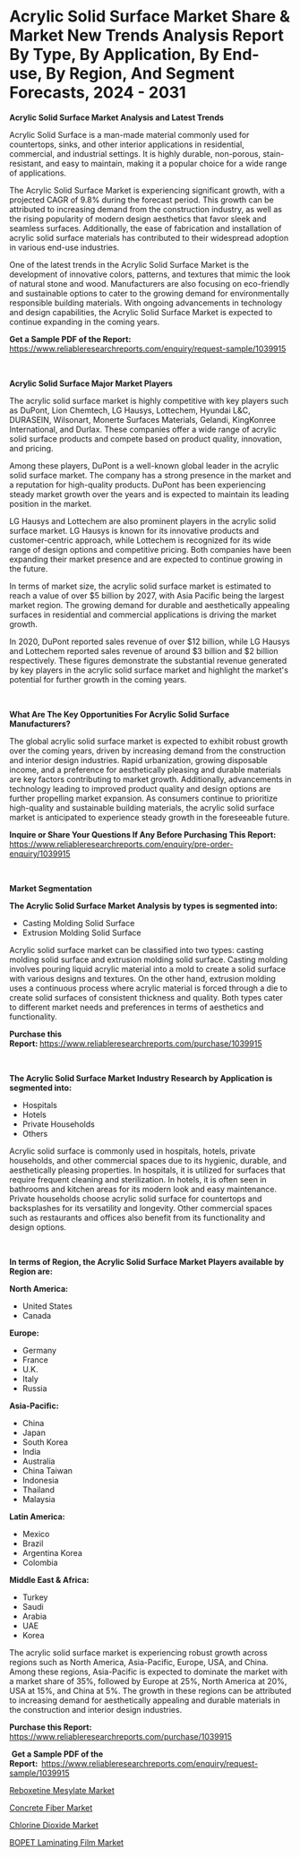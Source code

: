 <p><h1>Acrylic Solid Surface Market Share & Market New Trends Analysis Report By Type, By Application, By End-use, By Region, And Segment Forecasts, 2024 - 2031</h1></p><p><strong>Acrylic Solid Surface Market Analysis and Latest Trends</strong></p>
<p><p>Acrylic Solid Surface is a man-made material commonly used for countertops, sinks, and other interior applications in residential, commercial, and industrial settings. It is highly durable, non-porous, stain-resistant, and easy to maintain, making it a popular choice for a wide range of applications.</p><p>The Acrylic Solid Surface Market is experiencing significant growth, with a projected CAGR of 9.8% during the forecast period. This growth can be attributed to increasing demand from the construction industry, as well as the rising popularity of modern design aesthetics that favor sleek and seamless surfaces. Additionally, the ease of fabrication and installation of acrylic solid surface materials has contributed to their widespread adoption in various end-use industries.</p><p>One of the latest trends in the Acrylic Solid Surface Market is the development of innovative colors, patterns, and textures that mimic the look of natural stone and wood. Manufacturers are also focusing on eco-friendly and sustainable options to cater to the growing demand for environmentally responsible building materials. With ongoing advancements in technology and design capabilities, the Acrylic Solid Surface Market is expected to continue expanding in the coming years.</p></p>
<p><strong>Get a Sample PDF of the Report:&nbsp;</strong> <a href="https://www.reliableresearchreports.com/enquiry/request-sample/1039915">https://www.reliableresearchreports.com/enquiry/request-sample/1039915</a></p>
<p>&nbsp;</p>
<p><strong>Acrylic Solid Surface Major Market Players</strong></p>
<p><p>The acrylic solid surface market is highly competitive with key players such as DuPont, Lion Chemtech, LG Hausys, Lottechem, Hyundai L&C, DURASEIN, Wilsonart, Monerte Surfaces Materials, Gelandi, KingKonree International, and Durlax. These companies offer a wide range of acrylic solid surface products and compete based on product quality, innovation, and pricing.</p><p>Among these players, DuPont is a well-known global leader in the acrylic solid surface market. The company has a strong presence in the market and a reputation for high-quality products. DuPont has been experiencing steady market growth over the years and is expected to maintain its leading position in the market. </p><p>LG Hausys and Lottechem are also prominent players in the acrylic solid surface market. LG Hausys is known for its innovative products and customer-centric approach, while Lottechem is recognized for its wide range of design options and competitive pricing. Both companies have been expanding their market presence and are expected to continue growing in the future.</p><p>In terms of market size, the acrylic solid surface market is estimated to reach a value of over $5 billion by 2027, with Asia Pacific being the largest market region. The growing demand for durable and aesthetically appealing surfaces in residential and commercial applications is driving the market growth.</p><p>In 2020, DuPont reported sales revenue of over $12 billion, while LG Hausys and Lottechem reported sales revenue of around $3 billion and $2 billion respectively. These figures demonstrate the substantial revenue generated by key players in the acrylic solid surface market and highlight the market's potential for further growth in the coming years.</p></p>
<p>&nbsp;</p>
<p><strong>What Are The Key Opportunities For Acrylic Solid Surface Manufacturers?</strong></p>
<p><p>The global acrylic solid surface market is expected to exhibit robust growth over the coming years, driven by increasing demand from the construction and interior design industries. Rapid urbanization, growing disposable income, and a preference for aesthetically pleasing and durable materials are key factors contributing to market growth. Additionally, advancements in technology leading to improved product quality and design options are further propelling market expansion. As consumers continue to prioritize high-quality and sustainable building materials, the acrylic solid surface market is anticipated to experience steady growth in the foreseeable future.</p></p>
<p><strong>Inquire or Share Your Questions If Any Before Purchasing This Report:</strong> <a href="https://www.reliableresearchreports.com/enquiry/pre-order-enquiry/1039915">https://www.reliableresearchreports.com/enquiry/pre-order-enquiry/1039915</a></p>
<p>&nbsp;</p>
<p><strong>Market Segmentation</strong></p>
<p><strong>The Acrylic Solid Surface Market Analysis by types is segmented into:</strong></p>
<p><ul><li>Casting Molding Solid Surface</li><li>Extrusion Molding Solid Surface</li></ul></p>
<p><p>Acrylic solid surface market can be classified into two types: casting molding solid surface and extrusion molding solid surface. Casting molding involves pouring liquid acrylic material into a mold to create a solid surface with various designs and textures. On the other hand, extrusion molding uses a continuous process where acrylic material is forced through a die to create solid surfaces of consistent thickness and quality. Both types cater to different market needs and preferences in terms of aesthetics and functionality.</p></p>
<p><strong>Purchase this Report:&nbsp;</strong><a href="https://www.reliableresearchreports.com/purchase/1039915">https://www.reliableresearchreports.com/purchase/1039915</a></p>
<p>&nbsp;</p>
<p><strong>The Acrylic Solid Surface Market Industry Research by Application is segmented into:</strong></p>
<p><ul><li>Hospitals</li><li>Hotels</li><li>Private Households</li><li>Others</li></ul></p>
<p><p>Acrylic solid surface is commonly used in hospitals, hotels, private households, and other commercial spaces due to its hygienic, durable, and aesthetically pleasing properties. In hospitals, it is utilized for surfaces that require frequent cleaning and sterilization. In hotels, it is often seen in bathrooms and kitchen areas for its modern look and easy maintenance. Private households choose acrylic solid surface for countertops and backsplashes for its versatility and longevity. Other commercial spaces such as restaurants and offices also benefit from its functionality and design options.</p></p>
<p>&nbsp;</p>
<p><strong>In terms of Region, the Acrylic Solid Surface Market Players available by Region are:</strong></p>
<p>
    <p> <strong> North America: </strong>
        <ul>
            <li>United States</li>
            <li>Canada</li>
        </ul>
        </p> 
    <p> <strong> Europe: </strong>
        <ul>
            <li>Germany</li>
            <li>France</li>
            <li>U.K.</li>
            <li>Italy</li>
            <li>Russia</li>
        </ul>
        </p> 
    <p> <strong> Asia-Pacific: </strong>
        <ul>
            <li>China</li>
            <li>Japan</li>
            <li>South Korea</li>
            <li>India</li>
            <li>Australia</li>
            <li>China Taiwan</li>
            <li>Indonesia</li>
            <li>Thailand</li>
            <li>Malaysia</li>
        </ul>
        </p> 
    <p> <strong> Latin America: </strong>
        <ul>
            <li>Mexico</li>
            <li>Brazil</li>
            <li>Argentina Korea</li>
            <li>Colombia</li>
        </ul>
        </p> 
    <p> <strong> Middle East & Africa: </strong>
        <ul>
            <li>Turkey</li>
            <li>Saudi</li>
            <li>Arabia</li>
            <li>UAE</li>
            <li>Korea</li>
        </ul>
    </p>
    </p>
<p><p>The acrylic solid surface market is experiencing robust growth across regions such as North America, Asia-Pacific, Europe, USA, and China. Among these regions, Asia-Pacific is expected to dominate the market with a market share of 35%, followed by Europe at 25%, North America at 20%, USA at 15%, and China at 5%. The growth in these regions can be attributed to increasing demand for aesthetically appealing and durable materials in the construction and interior design industries.</p></p>
<p><strong>Purchase this Report: </strong><a href="https://www.reliableresearchreports.com/purchase/1039915">https://www.reliableresearchreports.com/purchase/1039915</a></p>
<p>&nbsp;<strong>Get a Sample PDF of the Report:&nbsp;&nbsp;</strong><a href="https://www.reliableresearchreports.com/enquiry/request-sample/1039915">https://www.reliableresearchreports.com/enquiry/request-sample/1039915</a></p>
<p><strong></strong></p>
<p><p><a href="https://view.publitas.com/reportprime-1/reboxetine-mesylate-market-insights-market-players-and-forecast-till-2030/">Reboxetine Mesylate Market</a></p><p><a href="https://github.com/nathandecarvalho/Market-Research-Report-List-2/blob/main/concrete-fiber-market.md">Concrete Fiber Market</a></p><p><a href="https://github.com/julyju69/Market-Research-Report-List-2/blob/main/chlorine-dioxide-market.md">Chlorine Dioxide Market</a></p><p><a href="https://spotless-saver-8fd.notion.site/BOPET-Laminating-Film-Market-Research-Report-Unlocks-Analysis-on-the-Market-Financial-Status-Market-42d95dfb13204318a9288dc863dc81f1">BOPET Laminating Film Market</a></p></p>